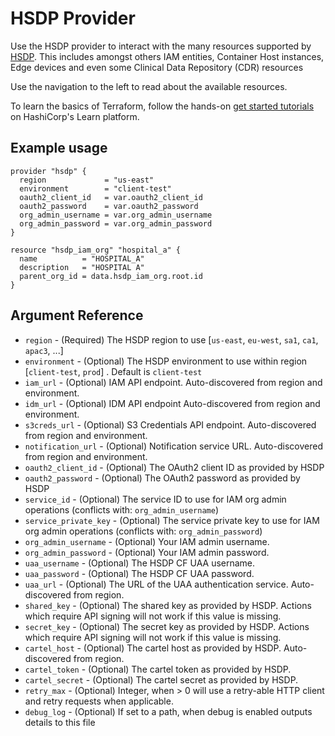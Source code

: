 # HSDP Provider

Use the HSDP provider to interact with the many resources supported by [HSDP](https://www.hsdp.io). This includes amongst others IAM entities, Container Host instances, Edge devices and even some Clinical Data Repository (CDR) resources

Use the navigation to the left to read about the available resources.

To learn the basics of Terraform, follow the hands-on [get started tutorials](https://learn.hashicorp.com/tutorials/terraform/infrastructure-as-code) on HashiCorp's Learn platform.

## Example usage

```hcl
provider "hsdp" {
  region             = "us-east"
  environment        = "client-test"
  oauth2_client_id   = var.oauth2_client_id
  oauth2_password    = var.oauth2_password
  org_admin_username = var.org_admin_username
  org_admin_password = var.org_admin_password
}

resource "hsdp_iam_org" "hospital_a" {
  name          = "HOSPITAL_A"
  description   = "HOSPITAL A"
  parent_org_id = data.hsdp_iam_org.root.id
}
```

## Argument Reference

* `region` - (Required) The HSDP region to use [`us-east`, `eu-west`, `sa1`, `ca1`, `apac3`, ...]
* `environment` - (Optional) The HSDP environment to use within region [`client-test`, `prod`] . Default is `client-test`
* `iam_url` - (Optional) IAM API endpoint. Auto-discovered from region and environment.
* `idm_url` - (Optional) IDM API endpoint Auto-discovered from region and environment.
* `s3creds_url` - (Optional) S3 Credentials API endpoint. Auto-discovered from region and environment.
* `notification_url` - (Optional) Notification service URL. Auto-discovered from region and environment.
* `oauth2_client_id` - (Optional) The OAuth2 client ID as provided by HSDP
* `oauth2_password` - (Optional) The OAuth2 password as provided by HSDP
* `service_id` - (Optional) The service ID to use for IAM org admin operations (conflicts with: `org_admin_username`)
* `service_private_key` - (Optional) The service private key to use for IAM org admin operations (conflicts with: `org_admin_password`)
* `org_admin_username` - (Optional) Your IAM admin username.
* `org_admin_password` - (Optional) Your IAM admin password.
* `uaa_username` - (Optional) The HSDP CF UAA username.
* `uaa_password` - (Optional) The HSDP CF UAA password.
* `uaa_url` - (Optional) The URL of the UAA authentication service. Auto-discovered from region.
* `shared_key` - (Optional) The shared key as provided by HSDP. Actions which require API signing will not work if this value is missing.
* `secret_key` - (Optional) The secret key as provided by HSDP. Actions which require API signing will not work if this value is missing.
* `cartel_host` - (Optional) The cartel host as provided by HSDP. Auto-discovered from region.
* `cartel_token` - (Optional) The cartel token as provided by HSDP.
* `cartel_secret` - (Optional) The cartel secret as provided by HSDP.
* `retry_max` - (Optional) Integer, when > 0 will use a retry-able HTTP client and retry requests when applicable.
* `debug_log` - (Optional) If set to a path, when debug is enabled outputs details to this file
